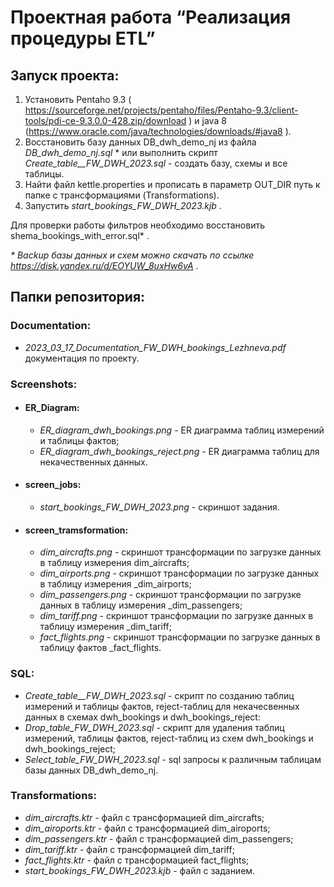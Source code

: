 # Проектная работа “Реализация процедуры ETL”

## Запуск проекта:

1. Установить Pentaho 9.3 ( https://sourceforge.net/projects/pentaho/files/Pentaho-9.3/client-tools/pdi-ce-9.3.0.0-428.zip/download ) и java 8 (https://www.oracle.com/java/technologies/downloads/#java8 ).  
2. Восстановить базу данных DB_dwh_demo_nj из файла _DB_dwh_demo_nj.sql_ *  или выполнить скрипт _Create_table__FW_DWH_2023.sql_  - создать базу, схемы и все таблицы.  
3. Найти файл kettle.properties  и прописать в параметр OUT_DIR путь к папке с трансформациями (Transformations).  
4. Запустить _start_bookings_FW_DWH_2023.kjb_ . 

Для проверки работы фильтров необходимо восстановить shema_bookings_with_error.sql* .

_\* Backup базы данных и схем можно скачать по ссылке https://disk.yandex.ru/d/EOYUW_8uxHw6vA_ .

## Папки репозитория:

### Documentation:

* _2023_03_17_Documentation_FW_DWH_bookings_Lezhneva.pdf_ документация по проекту.

### Screenshots:

* #### ER_Diagram:
  * _ER_diagram_dwh_bookings.png_ - ER диаграмма таблиц измерений и таблицы фактов;
  * _ER_diagram_dwh_bookings_reject.png_ - ER диаграмма таблиц для некачественных данных.
* #### screen_jobs: 
  * _start_bookings_FW_DWH_2023.png_ - скриншот задания.
* #### screen_tramsformation:
  * _dim_aircrafts.png_ - скриншот трансформации по загрузке данных в таблицу измерения dim_aircrafts;
  * _dim_airports.png_ - скриншот трансформации по загрузке данных в таблицу измерения _dim_airports;
  * _dim_passengers.png_ - скриншот трансформации по загрузке данных в таблицу измерения _dim_passengers;
  * _dim_tariff.png_ - скриншот трансформации по загрузке данных в таблицу измерения _dim_tariff;
  * _fact_flights.png_ - скриншот трансформации по загрузке данных в таблицу фактов _fact_flights.
  
### SQL:

* _Create_table__FW_DWH_2023.sql_ - скрипт по созданию таблиц измерений и таблицы фактов, reject-таблиц для некачесвенных данных в схемах dwh_bookings и dwh_bookings_reject:
* _Drop_table_FW_DWH_2023.sql_ - скрипт для удаления таблиц измерений, таблицы фактов, reject-таблиц из  схем dwh_bookings и dwh_bookings_reject;
* _Select_table_FW_DWH_2023.sql_ - sql запросы к различным таблицам базы данных DB_dwh_demo_nj.

### Transformations:

* _dim_aircrafts.ktr_ - файл с трансформацией dim_aircrafts;
* _dim_airoports.ktr_ - файл с трансформацией dim_airoports;
* _dim_passengers.ktr_ - файл с трансформацией dim_passengers;
* _dim_tariff.ktr_ - файл с трансформацией dim_tariff;
* _fact_flights.ktr_ - файл с трансформацией fact_flights;
* _start_bookings_FW_DWH_2023.kjb_ - файл с заданием.
